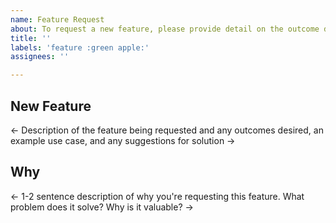 ```yaml
---
name: Feature Request
about: To request a new feature, please provide detail on the outcome desired, solutions attempted and any suggested approaches.
title: ''
labels: 'feature :green apple:'
assignees: ''

---
```


## New Feature
<- Description of the feature being requested and any outcomes desired, an example use case, and any suggestions for solution ->

## Why
<- 1-2 sentence description of why you're requesting this feature. What problem does it solve? Why is it valuable? ->

